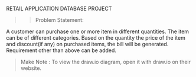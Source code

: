 RETAIL APPLICATION DATABASE PROJECT

>>Problem Statement:

A customer can purchase one or more item in different quantities. The item can be of different categories. Based on the quantity the
price of the item and discount(if any) on purchased items, the bill will be generated. Requirement other than above can be added.

>Make Note : To view the draw.io diagram, open it with draw.io on their website.
